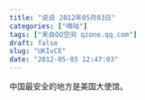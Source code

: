 ```yaml
---
title: "说说 2012年05月03日"
categories: ["嘀咕"]
tags: ["来自QQ空间 qzone.qq.com"]
draft: false
slug: "UKIvCE"
date: "2012-05-03 12:47:03"
---
```


中国最安全的地方是美国大使馆。
